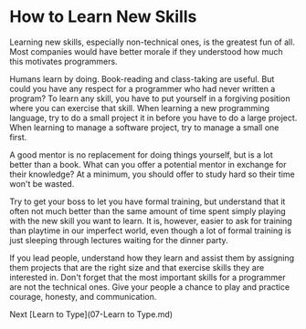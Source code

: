 # How to Learn New Skills

Learning new skills, especially non-technical ones, is the greatest fun of all. Most companies would have better morale if they understood how much this motivates programmers.

Humans learn by doing. Book-reading and class-taking are useful. But could you have any respect for a programmer who had never written a program? To learn any skill, you have to put yourself in a forgiving position where you can exercise that skill. When learning a new programming language, try to do a small project it in before you have to do a large project. When learning to manage a software project, try to manage a small one first.

A good mentor is no replacement for doing things yourself, but is a lot better than a book. What can you offer a potential mentor in exchange for their knowledge? At a minimum, you should offer to study hard so their time won't be wasted.

Try to get your boss to let you have formal training, but understand that it often not much better than the same amount of time spent simply playing with the new skill you want to learn. It is, however, easier to ask for training than playtime in our imperfect world, even though a lot of formal training is just sleeping through lectures waiting for the dinner party.

If you lead people, understand how they learn and assist them by assigning them projects that are the right size and that exercise skills they are interested in. Don't forget that the most important skills for a programmer are not the technical ones. Give your people a chance to play and practice courage, honesty, and communication.

Next [Learn to Type](07-Learn to Type.md)